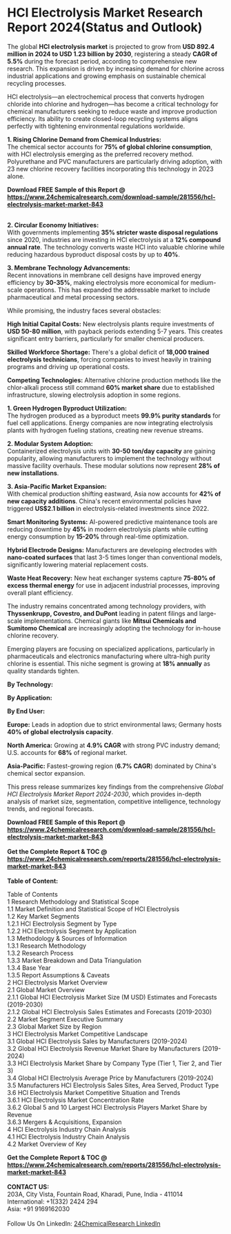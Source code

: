 <h1>HCl Electrolysis Market Research Report 2024(Status and Outlook)</h1><p>The global <strong>HCl electrolysis market</strong> is projected to grow from <strong>USD 892.4 million in 2024 to USD 1.23 billion by 2030</strong>, registering a steady <strong>CAGR of 5.5%</strong> during the forecast period, according to comprehensive new research. This expansion is driven by increasing demand for chlorine across industrial applications and growing emphasis on sustainable chemical recycling processes.</p><p>HCl electrolysis—an electrochemical process that converts hydrogen chloride into chlorine and hydrogen—has become a critical technology for chemical manufacturers seeking to reduce waste and improve production efficiency. Its ability to create closed-loop recycling systems aligns perfectly with tightening environmental regulations worldwide.</p><p><strong>1. Rising Chlorine Demand from Chemical Industries:</strong><br>
The chemical sector accounts for <strong>75% of global chlorine consumption</strong>, with HCl electrolysis emerging as the preferred recovery method. Polyurethane and PVC manufacturers are particularly driving adoption, with 23 new chlorine recovery facilities incorporating this technology in 2023 alone.</p><div><b>Download FREE Sample of this Report @ 
            <a href="https://www.24chemicalresearch.com/download-sample/281556/hcl-electrolysis-market-market-843">
            https://www.24chemicalresearch.com/download-sample/281556/hcl-electrolysis-market-market-843</a></b></div><br><p><strong>2. Circular Economy Initiatives:</strong><br>
With governments implementing <strong>35% stricter waste disposal regulations</strong> since 2020, industries are investing in HCl electrolysis at a <strong>12% compound annual rate</strong>. The technology converts waste HCl into valuable chlorine while reducing hazardous byproduct disposal costs by up to <strong>40%</strong>.</p><p><strong>3. Membrane Technology Advancements:</strong><br>
Recent innovations in membrane cell designs have improved energy efficiency by <strong>30-35%</strong>, making electrolysis more economical for medium-scale operations. This has expanded the addressable market to include pharmaceutical and metal processing sectors.</p><p>While promising, the industry faces several obstacles:</p><p><strong>High Initial Capital Costs:</strong> New electrolysis plants require investments of <strong>USD 50-80 million</strong>, with payback periods extending 5-7 years. This creates significant entry barriers, particularly for smaller chemical producers.</p><p><strong>Skilled Workforce Shortage:</strong> There's a global deficit of <strong>18,000 trained electrolysis technicians</strong>, forcing companies to invest heavily in training programs and driving up operational costs.</p><p><strong>Competing Technologies:</strong> Alternative chlorine production methods like the chlor-alkali process still command <strong>60% market share</strong> due to established infrastructure, slowing electrolysis adoption in some regions.</p><p><strong>1. Green Hydrogen Byproduct Utilization:</strong><br>
The hydrogen produced as a byproduct meets <strong>99.9% purity standards</strong> for fuel cell applications. Energy companies are now integrating electrolysis plants with hydrogen fueling stations, creating new revenue streams.</p><p><strong>2. Modular System Adoption:</strong><br>
Containerized electrolysis units with <strong>30-50 ton/day capacity</strong> are gaining popularity, allowing manufacturers to implement the technology without massive facility overhauls. These modular solutions now represent <strong>28% of new installations</strong>.</p><p><strong>3. Asia-Pacific Market Expansion:</strong><br>
With chemical production shifting eastward, Asia now accounts for <strong>42% of new capacity additions</strong>. China's recent environmental policies have triggered <strong>US$2.1 billion</strong> in electrolysis-related investments since 2022.</p><p><strong>Smart Monitoring Systems:</strong> AI-powered predictive maintenance tools are reducing downtime by <strong>45%</strong> in modern electrolysis plants while cutting energy consumption by <strong>15-20%</strong> through real-time optimization.</p><p><strong>Hybrid Electrode Designs:</strong> Manufacturers are developing electrodes with <strong>nano-coated surfaces</strong> that last 3-5 times longer than conventional models, significantly lowering material replacement costs.</p><p><strong>Waste Heat Recovery:</strong> New heat exchanger systems capture <strong>75-80% of excess thermal energy</strong> for use in adjacent industrial processes, improving overall plant efficiency.</p><p>The industry remains concentrated among technology providers, with <strong>Thyssenkrupp, Covestro, and DuPont</strong> leading in patent filings and large-scale implementations. Chemical giants like <strong>Mitsui Chemicals and Sumitomo Chemical</strong> are increasingly adopting the technology for in-house chlorine recovery.</p><p>Emerging players are focusing on specialized applications, particularly in pharmaceuticals and electronics manufacturing where ultra-high purity chlorine is essential. This niche segment is growing at <strong>18% annually</strong> as quality standards tighten.</p><p><strong>By Technology:</strong></p><p><strong>By Application:</strong></p><p><strong>By End User:</strong></p><p><strong>Europe:</strong> Leads in adoption due to strict environmental laws; Germany hosts <strong>40% of global electrolysis capacity</strong>.</p><p><strong>North America:</strong> Growing at <strong>4.9% CAGR</strong> with strong PVC industry demand; U.S. accounts for <strong>68%</strong> of regional market.</p><p><strong>Asia-Pacific:</strong> Fastest-growing region (<strong>6.7% CAGR</strong>) dominated by China's chemical sector expansion.</p><p>This press release summarizes key findings from the comprehensive <em>Global HCl Electrolysis Market Report 2024-2030</em>, which provides in-depth analysis of market size, segmentation, competitive intelligence, technology trends, and regional forecasts.</p><div><b>Download FREE Sample of this Report @ 
            <a href="https://www.24chemicalresearch.com/download-sample/281556/hcl-electrolysis-market-market-843">
            https://www.24chemicalresearch.com/download-sample/281556/hcl-electrolysis-market-market-843</a></b></div><br><div><b>Get the Complete Report & TOC @ 
            <a href="https://www.24chemicalresearch.com/reports/281556/hcl-electrolysis-market-market-843">
            https://www.24chemicalresearch.com/reports/281556/hcl-electrolysis-market-market-843</a></b></div><br>
            <b>Table of Content:</b><p>Table of Contents<br />
 1 Research Methodology and Statistical Scope<br />
 1.1 Market Definition and Statistical Scope of HCl Electrolysis<br />
 1.2 Key Market Segments<br />
 1.2.1 HCl Electrolysis Segment by Type<br />
 1.2.2 HCl Electrolysis Segment by Application<br />
 1.3 Methodology & Sources of Information<br />
 1.3.1 Research Methodology<br />
 1.3.2 Research Process<br />
 1.3.3 Market Breakdown and Data Triangulation<br />
 1.3.4 Base Year<br />
 1.3.5 Report Assumptions & Caveats<br />
 2 HCl Electrolysis Market Overview<br />
 2.1 Global Market Overview<br />
 2.1.1 Global HCl Electrolysis Market Size (M USD) Estimates and Forecasts (2019-2030)<br />
 2.1.2 Global HCl Electrolysis Sales Estimates and Forecasts (2019-2030)<br />
 2.2 Market Segment Executive Summary<br />
 2.3 Global Market Size by Region<br />
 3 HCl Electrolysis Market Competitive Landscape<br />
 3.1 Global HCl Electrolysis Sales by Manufacturers (2019-2024)<br />
 3.2 Global HCl Electrolysis Revenue Market Share by Manufacturers (2019-2024)<br />
 3.3 HCl Electrolysis Market Share by Company Type (Tier 1, Tier 2, and Tier 3)<br />
 3.4 Global HCl Electrolysis Average Price by Manufacturers (2019-2024)<br />
 3.5 Manufacturers HCl Electrolysis Sales Sites, Area Served, Product Type<br />
 3.6 HCl Electrolysis Market Competitive Situation and Trends<br />
 3.6.1 HCl Electrolysis Market Concentration Rate<br />
 3.6.2 Global 5 and 10 Largest HCl Electrolysis Players Market Share by Revenue<br />
 3.6.3 Mergers & Acquisitions, Expansion<br />
 4 HCl Electrolysis Industry Chain Analysis<br />
 4.1 HCl Electrolysis Industry Chain Analysis<br />
 4.2 Market Overview of Key</p><div><b>Get the Complete Report & TOC @ 
            <a href="https://www.24chemicalresearch.com/reports/281556/hcl-electrolysis-market-market-843">
            https://www.24chemicalresearch.com/reports/281556/hcl-electrolysis-market-market-843</a></b></div><br><b>CONTACT US:</b><br>
            203A, City Vista, Fountain Road, Kharadi, Pune, India - 411014<br>
            International: +1(332) 2424 294<br>
            Asia: +91 9169162030 <br><br>
            Follow Us On LinkedIn: <a href="https://www.linkedin.com/company/24chemicalresearch/">24ChemicalResearch LinkedIn</a>